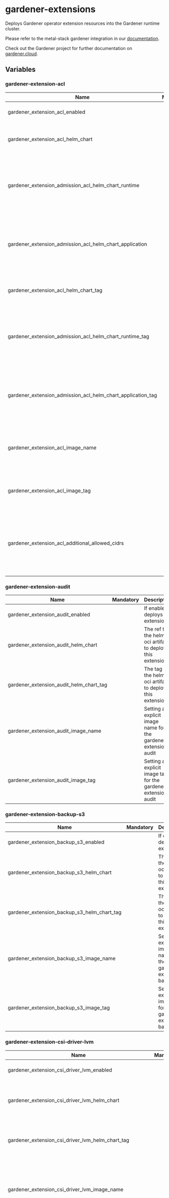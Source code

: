 # gardener-extensions

Deploys Gardener operator extension resources into the Gardener runtime cluster.

Please refer to the metal-stack gardener integration in our [documentation](https://docs.metal-stack.io/stable/overview/kubernetes/).

Check out the Gardener project for further documentation on [gardener.cloud](https://gardener.cloud/).

## Variables

### gardener-extension-acl

| Name                                                        | Mandatory | Description                                                                                             |
|-------------------------------------------------------------|-----------|---------------------------------------------------------------------------------------------------------|
| gardener_extension_acl_enabled                              |           | If enabled, deploys the extension                                                                       |
| gardener_extension_acl_helm_chart                           |           | The ref to the helm oci artifact to deploy this extension                                               |
| gardener_extension_admission_acl_helm_chart_runtime         |           | The ref to the helm oci artifact to deploy this extension's admission controller in the runtime cluster |
| gardener_extension_admission_acl_helm_chart_application     |           | The ref to the helm oci artifact to deploy this extension's admission controller in the virtual garden  |
| gardener_extension_acl_helm_chart_tag                       |           | The tag of the helm oci artifact to deploy this extension                                               |
| gardener_extension_admission_acl_helm_chart_runtime_tag     |           | The tag of the helm oci artifact to deploy this extension's admission controller in the runtime cluster |
| gardener_extension_admission_acl_helm_chart_application_tag |           | The tag of the helm oci artifact to deploy this extension's admission controller in the virtual garden  |
| gardener_extension_acl_image_name                           |           | Setting an explicit image name for the gardener-extension-acl                                           |
| gardener_extension_acl_image_tag                            |           | Setting an explicit image tag for the gardener-extensionacl                                             |
| gardener_extension_acl_additional_allowed_cidrs             |           | Additional allowed CIDRs to add when the extension gets enabled on a kube-apiserver                     |

### gardener-extension-audit

| Name                                    | Mandatory | Description                                                     |
|-----------------------------------------|-----------|-----------------------------------------------------------------|
| gardener_extension_audit_enabled        |           | If enabled, deploys the extension                               |
| gardener_extension_audit_helm_chart     |           | The ref to the helm oci artifact to deploy this extension       |
| gardener_extension_audit_helm_chart_tag |           | The tag of the helm oci artifact to deploy this extension       |
| gardener_extension_audit_image_name     |           | Setting an explicit image name for the gardener-extension-audit |
| gardener_extension_audit_image_tag      |           | Setting an explicit image tag for the gardener-extension-audit  |

### gardener-extension-backup-s3

| Name                                        | Mandatory | Description                                                         |
|---------------------------------------------|-----------|---------------------------------------------------------------------|
| gardener_extension_backup_s3_enabled        |           | If enabled, deploys the extension                                   |
| gardener_extension_backup_s3_helm_chart     |           | The ref to the helm oci artifact to deploy this extension           |
| gardener_extension_backup_s3_helm_chart_tag |           | The tag of the helm oci artifact to deploy this extension           |
| gardener_extension_backup_s3_image_name     |           | Setting an explicit image name for the gardener-extension-backup-s3 |
| gardener_extension_backup_s3_image_tag      |           | Setting an explicit image tag for the gardener-extension-backup-s3  |

### gardener-extension-csi-driver-lvm

| Name                                                     | Mandatory | Description                                                              |
| -------------------------------------------------------- | --------- | ------------------------------------------------------------------------ |
| gardener_extension_csi_driver_lvm_enabled                |           | If enabled, deploys the extension                                        |
| gardener_extension_csi_driver_lvm_helm_chart             |           | The ref to the helm oci artifact to deploy this extension                |
| gardener_extension_csi_driver_lvm_helm_chart_tag         |           | The tag of the helm oci artifact to deploy this extension                |
| gardener_extension_csi_driver_lvm_image_name             |           | Setting an explicit image name for the gardener-extension-csi-driver-lvm |
| gardener_extension_csi_driver_lvm_image_tag              |           | Setting an explicit image tag for the gardener-extension-csi-driver-lvm  |
| gardener_extension_csi_driver_lvm_image_vector_overwrite |           | Allows overriding the image vector for the xtension                      |

### gardener-extension-dns-powerdns

| Name                                                        | Mandatory | Description                                                                                                   |
|-------------------------------------------------------------|-----------|---------------------------------------------------------------------------------------------------------------|
| gardener_extension_dns_powerdns_enabled                     |           | If enabled, deploys the extension                                                                             |
| gardener_extension_dns_powerdns_helm_chart                  |           | The ref to the helm oci artifact to deploy this extension                                                     |
| gardener_extension_dns_powerdns_helm_chart_tag              |           | The tag of the helm oci artifact to deploy this extension                                                     |
| gardener_extension_dns_powerdns_additional_network_policies |           | Deploys additional network policies required if powerdns runs in the same cluster as the extension controller |
| gardener_extension_dns_powerdns_image_name                  |           | Setting an explicit image name for the gardener-extension-dns-powerdns                                        |
| gardener_extension_dns_powerdns_image_tag                   |           | Setting an explicit image tag for the gardener-extension-dns-powerdns                                         |

### gardener-extension-duros

| Name                                    | Mandatory | Description                                                            |
| --------------------------------------- | --------- | ---------------------------------------------------------------------- |
| gardener_extension_duros_enabled        |           | If enabled, deploys the extension                                      |
| gardener_extension_duros_helm_chart     |           | The ref to the helm oci artifact to deploy this extension              |
| gardener_extension_duros_helm_chart_tag |           | The tag of the helm oci artifact to deploy this extension              |
| gardener_extension_duros_regions_config |           | The configuration for the duros regions                                |
| gardener_extension_duros_image_name     |           | Setting an explicit image name for the gardener-extension-dns-powerdns |
| gardener_extension_duros_image_tag      |           | Setting an explicit image tag for the gardener-extension-dns-powerdns  |

### gardener-extension-networking-calico

| Name                                                           | Mandatory | Description                                                                                             |
|----------------------------------------------------------------|-----------|---------------------------------------------------------------------------------------------------------|
| gardener_extension_networking_calico_enabled                   |           | If enabled, deploys the extension                                                                       |
| gardener_extension_networking_calico_helm_chart                |           | The ref to the helm oci artifact to deploy this extension                                               |
| gardener_extension_admission_calico_helm_chart_runtime         |           | The ref to the helm oci artifact to deploy this extension's admission controller in the runtime cluster |
| gardener_extension_admission_calico_helm_chart_application     |           | The ref to the helm oci artifact to deploy this extension's admission controller in the virtual garden  |
| gardener_extension_networking_calico_helm_chart_tag            |           | The tag of the helm oci artifact to deploy this extension                                               |
| gardener_extension_admission_calico_helm_chart_runtime_tag     |           | The tag of the helm oci artifact to deploy this extension's admission controller in the runtime cluster |
| gardener_extension_admission_calico_helm_chart_application_tag |           | The tag of the helm oci artifact to deploy this extension's admission controller in the virtual garden  |

### gardener-extension-networking-cilium

| Name                                                           | Mandatory | Description                                                                                             |
|----------------------------------------------------------------|-----------|---------------------------------------------------------------------------------------------------------|
| gardener_extension_networking_cilium_enabled                   |           | If enabled, deploys the extension                                                                       |
| gardener_extension_networking_cilium_helm_chart                |           | The ref to the helm oci artifact to deploy this extension                                               |
| gardener_extension_admission_cilium_helm_chart_runtime         |           | The ref to the helm oci artifact to deploy this extension's admission controller in the runtime cluster |
| gardener_extension_admission_cilium_helm_chart_application     |           | The ref to the helm oci artifact to deploy this extension's admission controller in the virtual garden  |
| gardener_extension_networking_cilium_helm_chart_tag            |           | The tag of the helm oci artifact to deploy this extension                                               |
| gardener_extension_admission_cilium_helm_chart_runtime_tag     |           | The tag of the helm oci artifact to deploy this extension's admission controller in the runtime cluster |
| gardener_extension_admission_cilium_helm_chart_application_tag |           | The tag of the helm oci artifact to deploy this extension's admission controller in the virtual garden  |
| gardener_extension_networking_cilium_image_vector_overwrite    |           | Allows overriding the image vector for the networking cilium extension                                  |

### os-metal-extension

| Name                                       | Mandatory | Description                                               |
|--------------------------------------------|-----------|-----------------------------------------------------------|
| gardener_extension_os_metal_enabled        |           | If enabled, deploys the extension                         |
| gardener_extension_os_metal_helm_chart     |           | The ref to the helm oci artifact to deploy this extension |
| gardener_extension_os_metal_helm_chart_tag |           | The tag of the helm oci artifact to deploy this extension |

### gardener-extension-provider-gcp

| Name                                                        | Mandatory | Description                                                                                             |
|-------------------------------------------------------------|-----------|---------------------------------------------------------------------------------------------------------|
| gardener_extension_provider_gcp_enabled                     |           | If enabled, deploys the extension                                                                       |
| gardener_extension_provider_gcp_helm_chart                  |           | The ref to the helm oci artifact to deploy this extension                                               |
| gardener_extension_admission_gcp_helm_chart_runtime         |           | The ref to the helm oci artifact to deploy this extension's admission controller in the runtime cluster |
| gardener_extension_admission_gcp_helm_chart_application     |           | The ref to the helm oci artifact to deploy this extension's admission controller in the virtual garden  |
| gardener_extension_provider_gcp_helm_chart_tag              |           | The tag of the helm oci artifact to deploy this extension                                               |
| gardener_extension_admission_gcp_helm_chart_runtime_tag     |           | The tag of the helm oci artifact to deploy this extension's admission controller in the runtime cluster |
| gardener_extension_admission_gcp_helm_chart_application_tag |           | The tag of the helm oci artifact to deploy this extension's admission controller in the virtual garden  |

### gardener-extension-provider-metal

| Name                                                              | Mandatory | Description                                                                                               |
| ----------------------------------------------------------------- | --------- | --------------------------------------------------------------------------------------------------------- |
| gardener_extension_provider_metal_enabled                         |           | If enabled, deploys the extension                                                                         |
| gardener_extension_provider_metal_helm_chart                      |           | The ref to the helm oci artifact to deploy this extension                                                 |
| gardener_extension_admission_metal_helm_chart_runtime             |           | The ref to the helm oci artifact to deploy this extension's admission controller in the runtime cluster   |
| gardener_extension_admission_metal_helm_chart_application         |           | The ref to the helm oci artifact to deploy this extension's admission controller in the virtual garden    |
| gardener_extension_provider_metal_helm_chart_tag                  |           | The tag of the helm oci artifact to deploy this extension                                                 |
| gardener_extension_admission_metal_helm_chart_runtime_tag         |           | The tag of the helm oci artifact to deploy this extension's admission controller in the runtime cluster   |
| gardener_extension_admission_metal_helm_chart_application_tag     |           | The tag of the helm oci artifact to deploy this extension's admission controller in the virtual garden    |
| gardener_extension_provider_metal_etcd_storage_class_name         |           | The storage class used for metal-stack shoot ETCDs                                                        |
| gardener_extension_provider_metal_etcd_backup_schedule            |           | The backup schedule for metal-stack shoot ETCDs                                                           |
| gardener_extension_provider_metal_etcd_delta_snapshot_period      |           | The delta snapshot period for metal-stack shoot ETCDs                                                     |
| gardener_extension_provider_metal_etcd_volume_eviction            |           | Allows PVC eviction when using ETCD volumes based on csi-driver-lvm provisioner types                     |
| gardener_extension_provider_metal_egress_destinations             |           | Sets allowed egress destinations for the `RestrictEgress` control plane feature gate of the GEPM          |
| gardener_extension_provider_metal_machine_images                  |           | Specifies the machine images that are usually the same as in the cloud profile                            |
| gardener_extension_provider_metal_duros_storage_enabled           |           | Enables the duros storage integration feature gate of the GEPM (Lightbits storage)                        |
| gardener_extension_provider_metal_duros_storage_config            |           | Configuration for the duros storage integration                                                           |
| gardener_extension_provider_metal_image_pull_policy               |           | Sets the image pull policy for components deployed through this extension controller.                     |
| gardener_extension_provider_metal_image_pull_secret               |           | Provide image pull secrets for deployed containers                                                        |
| gardener_extension_provider_metal_admission_replicas              |           | Specifies the amount of metal-admission webhook replicas                                                  |
| gardener_extension_provider_metal_admission_vpa                   |           | Enables the VPA for the metal-admission webhook                                                           |
| gardener_extension_provider_metal_firewall_internal_prefixes      |           | Configures the firewall deployment with these prefixes counted as internal prefixes (e.g. for accounting) |
| gardener_extension_provider_metal_admission_default_pods_cidr     |           | Configures the default pod CIDR of a shoot                                                                |
| gardener_extension_provider_metal_admission_default_services_cidr |           | Configures the default service CIDR of a shoot                                                            |

### shoot-cert-service

| Name                                                        | Mandatory | Description                                                                                                 |
|-------------------------------------------------------------|-----------|-------------------------------------------------------------------------------------------------------------|
| gardener_extension_shoot_cert_service_enabled               |           | If enabled, deploys the extension                                                                           |
| gardener_extension_shoot_cert_service_helm_chart            |           | The ref to the helm oci artifact to deploy this extension                                                   |
| gardener_extension_shoot_cert_service_helm_chart_tag        |           | The tag of the helm oci artifact to deploy this extension                                                   |
| gardener_extension_shoot_cert_service_issuer_private_key    |           | The Let's Encrypt private key used by the cert-management extension controller to setup signed certificates |
| gardener_extension_shoot_cert_service_issuer_email          |           | The issuer email used by the cert-management extension                                                      |
| gardener_extension_shoot_cert_service_issuer_server         |           | The issuer server used by the cert-management extension                                                     |
| gardener_extension_shoot_cert_service_precheck_nameservers  |           | To provide special set of nameservers to be used for prechecking DNSChallenges for an issuer                |
| gardener_extension_shoot_cert_service_shoot_issuers_enabled |           | If enabled, allows to specify issuers in the shoot clusters                                                 |
| gardener_extension_shoot_cert_service_image_name            |           | Setting an explicit image name                                                                              |
| gardener_extension_shoot_cert_service_image_tag             |           | Setting an explicit image tag                                                                               |

### shoot-dns-service

| Name                                                                      | Mandatory | Description                                                                                             |
|---------------------------------------------------------------------------|-----------|---------------------------------------------------------------------------------------------------------|
| gardener_extension_shoot_dns_service_enabled                              |           | If enabled, deploys the extension                                                                       |
| gardener_extension_shoot_dns_service_helm_chart                           |           | The ref to the helm oci artifact to deploy this extension                                               |
| gardener_extension_admission_shoot_dns_service_helm_chart_runtime         |           | The ref to the helm oci artifact to deploy this extension's admission controller in the runtime cluster |
| gardener_extension_admission_shoot_dns_service_helm_chart_application     |           | The ref to the helm oci artifact to deploy this extension's admission controller in the virtual garden  |
| gardener_extension_shoot_dns_service_helm_chart_tag                       |           | The tag of the helm oci artifact to deploy this extension                                               |
| gardener_extension_admission_shoot_dns_service_helm_chart_runtime_tag     |           | The tag of the helm oci artifact to deploy this extension's admission controller in the runtime cluster |
| gardener_extension_admission_shoot_dns_service_helm_chart_application_tag |           | The tag of the helm oci artifact to deploy this extension's admission controller in the virtual garden  |
| gardener_extension_shoot_dns_service_image_vector_overwrite               |           | Allows overriding the image vector for the shoot-dns-service extension                                  |
| gardener_extension_shoot_dns_service_dns_controller_manager_image_name    |           | Setting an explicit image name for the dns-controller-manager                                           |
| gardener_extension_shoot_dns_service_dns_controller_manager_image_tag     |           | Setting an explicit image tag for the dns-controller-manager                                            |
| gardener_extension_shoot_dns_service_dns_provider_replication             |           | Enable provider replication feature for the shoot-service-dns extension                                 |

### gardener-extension-ontap

| Name                                    | Mandatory | Description                                                     |
|-----------------------------------------|-----------|-----------------------------------------------------------------|
| gardener_extension_ontap_enabled        |           | If enabled, deploys the extension                               |
| gardener_extension_ontap_helm_chart     |           | The ref to the helm oci artifact to deploy this extension       |
| gardener_extension_ontap_helm_chart_tag |           | The tag of the helm oci artifact to deploy this extension       |
| gardener_extension_ontap_image_name     |           | Setting an explicit image name for the gardener-extension-ontap |
| gardener_extension_ontap_image_tag      |           | Setting an explicit image tag for the  gardener-extension-ontap |
| gardener_extension_ontap_clusters       |           | Ontap clusters to connect the extension to                      |
